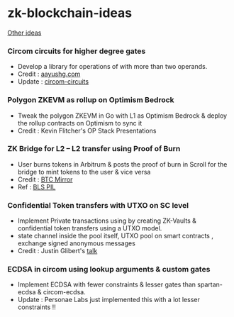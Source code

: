 # zk-blockchain-ideas

[Other ideas](https://delendum.xyz/writings/2022-11-22-what-to-build-next-in-zero-knowledge.html)

### Circom circuits for higher degree gates 
- Develop a library for operations of with more than two operands.
- Credit : [aayushg.com](https://aayushg.com/)
- Update : [circom-circuits](https://github.com/nullity00/circom-circuits)

### Polygon ZKEVM as rollup on Optimism Bedrock 
- Tweak the polygon ZKEVM in Go with L1 as Optimism Bedrock & deploy the rollup contracts on Optimism to sync it
- Credit : Kevin Flitcher's OP Stack Presentations

### ZK Bridge for L2 – L2 transfer using Proof of Burn 
- User burns tokens in Arbitrum & posts the proof of burn in Scroll for the bridge to mint tokens to the user & vice versa
- Credit : [BTC Mirror](https://bitcoinmirror.org/)
- Ref : [BLS PIL](https://devfolio.co/projects/bls-pil-865f)

### Confidential Token transfers with UTXO on SC level 
- Implement Private transactions using by creating ZK-Vaults & confidential token transfers using a UTXO model.
- state channel inside the pool itself, UTXO pool on smart contracts , exchange signed anonymous messages
- Credit : Justin Glibert's [talk](https://youtu.be/3AOhH0mTmYM?t=2786)

### ECDSA in circom using lookup arguments & custom gates 
- Implement ECDSA with fewer constraints & lesser gates than spartan-ecdsa & circom-ecdsa.
- Update : Personae Labs just implemented this with a lot lesser constraints !!





